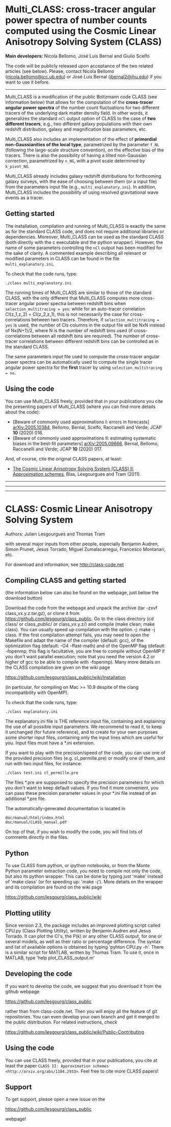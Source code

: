 Multi_CLASS: cross-tracer angular power spectra of number counts computed using the Cosmic Linear Anisotropy Solving System (CLASS)
==============================================

**Main developers:** Nicola Bellomo, José Luis Bernal and Giulio Scelfo

The code will be publicly released upon acceptance of the two related articles (see below). Please, contact Nicola Bellomo (nicola.bellomo@icc.ub.edu) or José Luis Bernal (jbernal2@jhu.edu) if you want to use it before.

-----------------------------------------------------------------------------

Multi_CLASS is a modification of the public Boltzmann code CLASS (see information below) that allows for the computation of the **cross-tracer angular power spectra** of the number count fluctuations for two different tracers of the underlying dark matter density field. In other words, it generalizes the standard `nCl` output option of CLASS to the case of **two different tracers**, e.g., two different galaxy populations with their own redshift distribution, galaxy and magnification bias parameters, etc. 

Multi_CLASS also includes an implementation of the effect of **primordial non-Gaussianities of the local type**, parametrized by the parameter `f_NL` (following the large-scale structure convention), on the effective bias of the tracers. There is also the possibility of having a tilted non-Gaussian correction, parametrized by `n_NG`, with a pivot scale determined by `k_pivot_NG`.

Multi_CLASS already includes galaxy redshift distributions for forthcoming galaxy surveys, with the ease of choosing between them (or a input file) from the parameters input file (e.g., `multi_explanatory.ini`). In addition, Multi_CLASS includes the possibility of using resolved gravitational wave events as a tracer.

Getting started
---------------------

The installation, compilation and running of Multi_CLASS is exactly the same as for the standard CLASS code, and does not require additional libraries or dependencies. Moreover, Multi_CLASS can be used as the standard CLASS (both directly with the c executable and the python wrapper). However, the name of some parameters controlling the `nCl` output has been modified for the sake of clarity. A commented example describing all relevant or modified parameters in CLASS can be found in the file `multi_explanatory.ini`.

To check that the code runs, type:

    ./class multi_explanatory.ini

The running times of Multi_CLASS are similar to those of the standard CLASS, with the only different that Multi_CLASS computes more cross-tracer angular power spectra between redshift bins when `selection_multitracing = yes`: while for an auto-tracer correlation Cl(z_1,z_2) = Cl(z_2,z_1), this is not necessarily the case for cross-correlations between two tracers. Therefore, if `selection_multitracing = yes` is used, the number of Cls columns in the output file will be NxN instead of Nx(N+1)/2, where N is the number of redshift bins used (if cross-correlations between all redshift bins are required). The number of cross-tracer correlations between different redshift bins can be controlled as in the standard CLASS.

The same parameters input file used to compute the cross-tracer angular power spectra can be automatically used to compute the single tracer angular power spectra for the **first** tracer by using `selection_multitracing = no`.

Using the code
-------------------

You can use Multi_CLASS freely, provided that in your publications you cite the presenting papers of Multi_CLASS (where you can find more details about the code):

- [Beware of commonly used approximations I: errors in forecasts] [arXiv:2005.10384](https://arxiv.org/abs/2005.10384), Bellomo, Bernal, Scelfo, Raccanelli and Verde; JCAP **10** (2020) 016.
- [Beware of commonly used approximations II: estimating systematic biases in the best-fit parameters] [arXiv:2005.09666](https://arxiv.org/abs/2005.09666), Bernal, Bellomo, Raccanelli and Verde; JCAP **10** (2020) 017.

And, of course, cite the original CLASS papers, at least:

- [The Cosmic Linear Anisotropy Solving System (CLASS) II: Approximation schemes](http://arxiv.org/abs/1104.2933), Blas, Lesgourgues and Tram (2011).

-------------------------------------------------------------------------------------------------------------------
-------------------------------------------------------------------------------------------------------------------
-------------------------------------------------------------------------------------------------------------------


CLASS: Cosmic Linear Anisotropy Solving System 
==============================================

Authors: Julien Lesgourgues and Thomas Tram

with several major inputs from other people, especially Benjamin
Audren, Simon Prunet, Jesus Torrado, Miguel Zumalacarregui, Francesco
Montanari, etc.

For download and information, see http://class-code.net


Compiling CLASS and getting started
-----------------------------------

(the information below can also be found on the webpage, just below
the download button)

Download the code from the webpage and unpack the archive (tar -zxvf
class_vx.y.z.tar.gz), or clone it from
https://github.com/lesgourg/class_public. Go to the class directory
(cd class/ or class_public/ or class_vx.y.z/) and compile (make clean;
make class). You can usually speed up compilation with the option -j:
make -j class. If the first compilation attempt fails, you may need to
open the Makefile and adapt the name of the compiler (default: gcc),
of the optimization flag (default: -O4 -ffast-math) and of the OpenMP
flag (default: -fopenmp; this flag is facultative, you are free to
compile without OpenMP if you don't want parallel execution; note that
you need the version 4.2 or higher of gcc to be able to compile with
-fopenmp). Many more details on the CLASS compilation are given on the
wiki page

https://github.com/lesgourg/class_public/wiki/Installation

(in particular, for compiling on Mac >= 10.9 despite of the clang
incompatibility with OpenMP).

To check that the code runs, type:

    ./class explanatory.ini

The explanatory.ini file is THE reference input file, containing and
explaining the use of all possible input parameters. We recommend to
read it, to keep it unchanged (for future reference), and to create
for your own purposes some shorter input files, containing only the
input lines which are useful for you. Input files must have a *.ini
extension.

If you want to play with the precision/speed of the code, you can use
one of the provided precision files (e.g. cl_permille.pre) or modify
one of them, and run with two input files, for instance:

    ./class test.ini cl_permille.pre

The files *.pre are suppposed to specify the precision parameters for
which you don't want to keep default values. If you find it more
convenient, you can pass these precision parameter values in your *.ini
file instead of an additional *.pre file.

The automatically-generated documentation is located in

    doc/manual/html/index.html
    doc/manual/CLASS_manual.pdf

On top of that, if you wish to modify the code, you will find lots of
comments directly in the files.

Python
------

To use CLASS from python, or ipython notebooks, or from the Monte
Python parameter extraction code, you need to compile not only the
code, but also its python wrapper. This can be done by typing just
'make' instead of 'make class' (or for speeding up: 'make -j'). More
details on the wrapper and its compilation are found on the wiki page

https://github.com/lesgourg/class_public/wiki

Plotting utility
----------------

Since version 2.3, the package includes an improved plotting script
called CPU.py (Class Plotting Utility), written by Benjamin Audren and
Jesus Torrado. It can plot the Cl's, the P(k) or any other CLASS
output, for one or several models, as well as their ratio or percentage
difference. The syntax and list of available options is obtained by
typing 'pyhton CPU.py -h'. There is a similar script for MATLAB,
written by Thomas Tram. To use it, once in MATLAB, type 'help
plot_CLASS_output.m'

Developing the code
--------------------

If you want to develop the code, we suggest that you download it from
the github webpage

https://github.com/lesgourg/class_public

rather than from class-code.net. Then you will enjoy all the feature
of git repositories. You can even develop your own branch and get it
merged to the public distribution. For related instructions, check

https://github.com/lesgourg/class_public/wiki/Public-Contributing

Using the code
--------------

You can use CLASS freely, provided that in your publications, you cite
at least the paper `CLASS II: Approximation schemes <http://arxiv.org/abs/1104.2933>`. Feel free to cite more CLASS papers!

Support
-------

To get support, please open a new issue on the

https://github.com/lesgourg/class_public

webpage!
